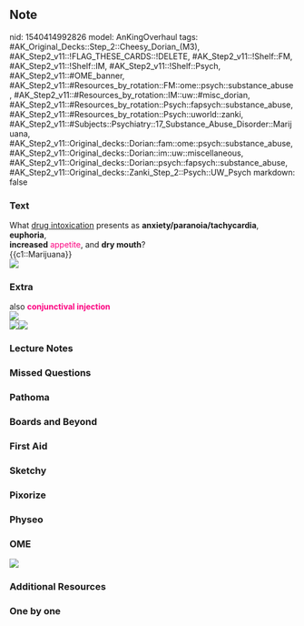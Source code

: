 ## Note
nid: 1540414992826
model: AnKingOverhaul
tags: #AK_Original_Decks::Step_2::Cheesy_Dorian_(M3), #AK_Step2_v11::!FLAG_THESE_CARDS::!DELETE, #AK_Step2_v11::!Shelf::FM, #AK_Step2_v11::!Shelf::IM, #AK_Step2_v11::!Shelf::Psych, #AK_Step2_v11::#OME_banner, #AK_Step2_v11::#Resources_by_rotation::FM::ome::psych::substance_abuse, #AK_Step2_v11::#Resources_by_rotation::IM::uw::#misc_dorian, #AK_Step2_v11::#Resources_by_rotation::Psych::fapsych::substance_abuse, #AK_Step2_v11::#Resources_by_rotation::Psych::uworld::zanki, #AK_Step2_v11::#Subjects::Psychiatry::17_Substance_Abuse_Disorder::Marijuana, #AK_Step2_v11::Original_decks::Dorian::fam::ome::psych::substance_abuse, #AK_Step2_v11::Original_decks::Dorian::im::uw::miscellaneous, #AK_Step2_v11::Original_decks::Dorian::psych::fapsych::substance_abuse, #AK_Step2_v11::Original_decks::Zanki_Step_2::Psych::UW_Psych
markdown: false

### Text
<div>
  What <u>drug intoxication</u> presents as
  <b>anxiety/paranoia/tachycardia</b>, <b>euphoria</b>,
</div>
<div>
  <b>increased</b> <font color="#FC0280">appetite</font>, and
  <b>dry mouth</b>?
</div>
<div>
  {{c1::Marijuana}}
</div>
<div><img src="paste-1936403185270785.jpg"></div>

### Extra
<div>
  also <font color="#FC0280"><b>conjunctival injection</b></font>
</div>
<div><img src="paste-1875320160387073.jpg"></div>
<div><img src="paste-1829656068096001.jpg"><img src=
"paste-650515746652161.jpg"></div>

### Lecture Notes


### Missed Questions


### Pathoma


### Boards and Beyond


### First Aid


### Sketchy


### Pixorize


### Physeo


### OME
<div class="ome-widget">
  <a href="https://onlinemeded.org?ref=anki"><img src=
  "_OME_AnkiFlashcards_General_4.png"></a>
</div>

### Additional Resources


### One by one

